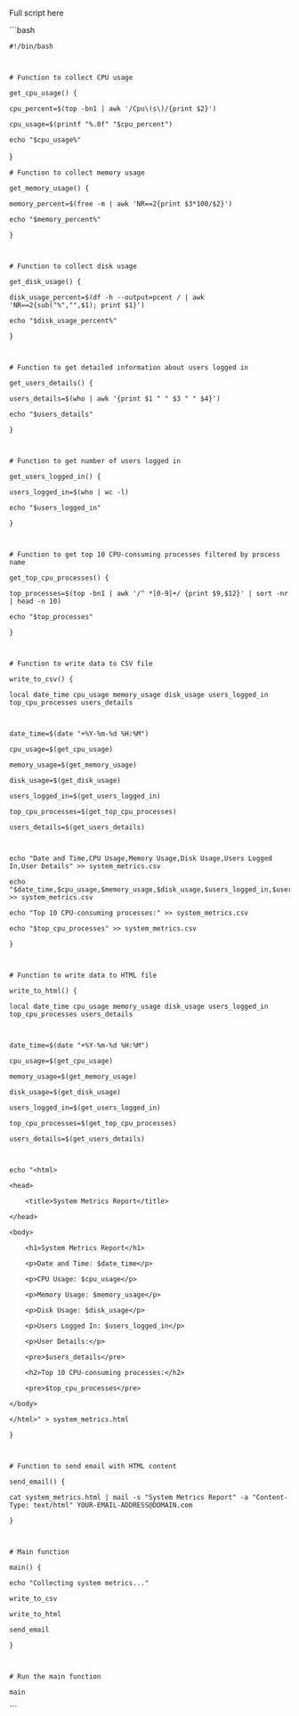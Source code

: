 Full script here


´´´bash

    #!/bin/bash



    # Function to collect CPU usage

    get_cpu_usage() {

    cpu_percent=$(top -bn1 | awk '/Cpu\(s\)/{print $2}')

    cpu_usage=$(printf "%.0f" "$cpu_percent")

    echo "$cpu_usage%"

}



    # Function to collect memory usage

    get_memory_usage() {

    memory_percent=$(free -m | awk 'NR==2{print $3*100/$2}')

    echo "$memory_percent%"

    }



    # Function to collect disk usage

    get_disk_usage() {

    disk_usage_percent=$(df -h --output=pcent / | awk 'NR==2{sub("%","",$1); print $1}')

    echo "$disk_usage_percent%"

    }



    # Function to get detailed information about users logged in

    get_users_details() {

    users_details=$(who | awk '{print $1 " " $3 " " $4}')

    echo "$users_details"

    }



    # Function to get number of users logged in

    get_users_logged_in() {

    users_logged_in=$(who | wc -l)

    echo "$users_logged_in"

    }



    # Function to get top 10 CPU-consuming processes filtered by process name

    get_top_cpu_processes() {

    top_processes=$(top -bn1 | awk '/^ *[0-9]+/ {print $9,$12}' | sort -nr | head -n 10)

    echo "$top_processes"

    }



    # Function to write data to CSV file

    write_to_csv() {

    local date_time cpu_usage memory_usage disk_usage users_logged_in top_cpu_processes users_details



    date_time=$(date "+%Y-%m-%d %H:%M")

    cpu_usage=$(get_cpu_usage)

    memory_usage=$(get_memory_usage)

    disk_usage=$(get_disk_usage)

    users_logged_in=$(get_users_logged_in)

    top_cpu_processes=$(get_top_cpu_processes)

    users_details=$(get_users_details)



    echo "Date and Time,CPU Usage,Memory Usage,Disk Usage,Users Logged In,User Details" >> system_metrics.csv

    echo "$date_time,$cpu_usage,$memory_usage,$disk_usage,$users_logged_in,$users_details" >> system_metrics.csv

    echo "Top 10 CPU-consuming processes:" >> system_metrics.csv

    echo "$top_cpu_processes" >> system_metrics.csv

    }



    # Function to write data to HTML file

    write_to_html() {

    local date_time cpu_usage memory_usage disk_usage users_logged_in top_cpu_processes users_details



    date_time=$(date "+%Y-%m-%d %H:%M")

    cpu_usage=$(get_cpu_usage)

    memory_usage=$(get_memory_usage)

    disk_usage=$(get_disk_usage)

    users_logged_in=$(get_users_logged_in)

    top_cpu_processes=$(get_top_cpu_processes)

    users_details=$(get_users_details)



    echo "<html>

    <head>

        <title>System Metrics Report</title>

    </head>

    <body>

        <h1>System Metrics Report</h1>

        <p>Date and Time: $date_time</p>

        <p>CPU Usage: $cpu_usage</p>

        <p>Memory Usage: $memory_usage</p>

        <p>Disk Usage: $disk_usage</p>

        <p>Users Logged In: $users_logged_in</p>

        <p>User Details:</p>

        <pre>$users_details</pre>

        <h2>Top 10 CPU-consuming processes:</h2>

        <pre>$top_cpu_processes</pre>

    </body>

    </html>" > system_metrics.html

    }



    # Function to send email with HTML content

    send_email() {

    cat system_metrics.html | mail -s "System Metrics Report" -a "Content-Type: text/html" YOUR-EMAIL-ADDRESS@DOMAIN.com

    }



    # Main function

    main() {

    echo "Collecting system metrics..."

    write_to_csv

    write_to_html

    send_email

    }



    # Run the main function

    main





´´´
